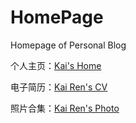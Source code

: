 # HomePage

Homepage of Personal Blog

个人主页：<a href="https://renkaigis.cn/" target="_blank">Kai's Home</a>

电子简历：<a href="https://resume.renkaigis.cn/" target="_blank">Kai Ren's CV</a>

照片合集：<a href="https://photo.renkaigis.cn/" target="_blank">Kai Ren's Photo</a>

